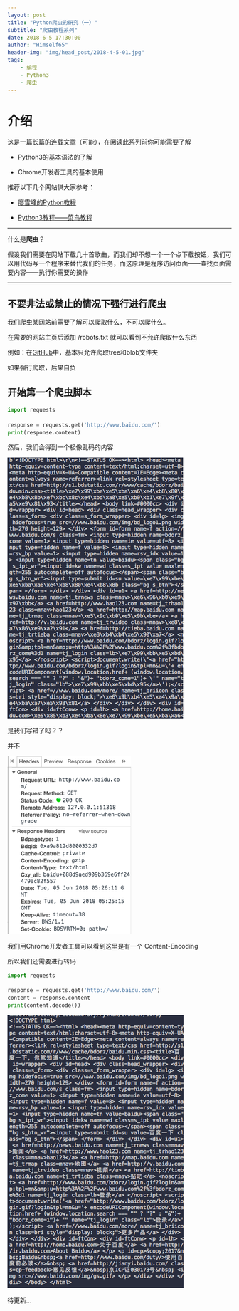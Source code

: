 ```yaml
---
layout: post
title: "Python爬虫的研究（一）"
subtitle: "爬虫教程系列"
date: 2018-6-5 17:30:00
author: "Himself65"
header-img: "img/head_post/2018-4-5-01.jpg"
tags: 
    - 编程
    - Python3
    - 爬虫
---
```

# 介绍

这是一篇长篇的连载文章（可能），在阅读此系列前你可能需要了解

- Python3的基本语法的了解

- Chrome开发者工具的基本使用

推荐以下几个网站供大家参考：

- [廖雪峰的Python教程](https://www.liaoxuefeng.com/wiki/0014316089557264a6b348958f449949df42a6d3a2e542c000)

- [Python3教程——菜鸟教程](http://www.runoob.com/python3/python3-tutorial.html)

---

什么是**爬虫**？

假设我们需要在网站下载几十首歌曲，而我们却不想一个一个点下载按钮，我们可以用代码写一个程序来替代我们的任务，而这原理是程序访问页面——查找页面需要内容——执行你需要的操作

---

## 不要非法或禁止的情况下强行进行爬虫

我们爬虫某网站前需要了解可以爬取什么，不可以爬什么。

在需要的网站主页后添加 /robots.txt 就可以看到不允许爬取什么东西

例如：在[GitHub](https://github.com/robots.txt)中，基本只允许爬取tree和blob文件夹

如果强行爬取，后果自负

## 开始第一个爬虫脚本

```python
import requests

response = requests.get('http://www.baidu.com/')
print(response.content)
```

然后，我们会得到一个极像乱码的内容

![01](/img/in_post/2018-6-5-04.png)

是我们写错了吗？？

并不

![02](/img/in_post/2018-6-5-02.png)

我们用Chrome开发者工具可以看到这里是有一个 Content-Encoding

所以我们还需要进行转码

```python
import requests

response = requests.get('http://www.baidu.com/')
content = response.content
print(content.decode())
```

![03](/img/in_post/2018-6-5-03.png)

待更新...
